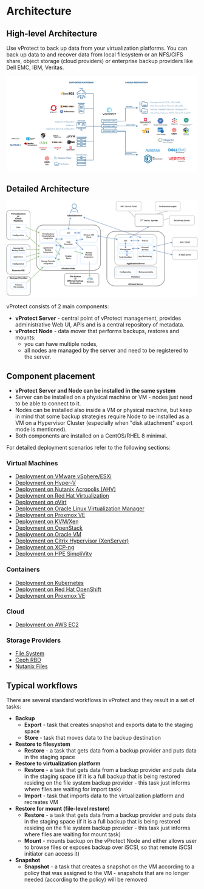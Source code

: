 # Architecture

## High-level Architecture

Use vProtect to back up data from your virtualization platforms. You can back up data to and recover data from local filesystem or an NFS/CIFS share, object storage \(cloud providers\) or enterprise backup providers like Dell EMC, IBM, Veritas.

![](../.gitbook/assets/vprotect_architecture_4_1_january_2021.png)

## Detailed Architecture

![](../.gitbook/assets/vprotect_4_1_detailed_architecture.png)

vProtect consists of 2 main components:

* **vProtect Server** - central point of vProtect management, provides administrative Web UI, APIs and is a central repository of metadata.
* **vProtect Node** - data mover that performs backups, restores and mounts:
  * you can have multiple nodes,
  * all nodes are managed by the server and need to be registered to the server.

## Component placement

* **vProtect Server and Node can be installed in the same system** 
* Server can be installed on a physical machine or VM - nodes just need to be able to connect to it.
* Nodes can be installed also inside a VM or physical machine, but keep in mind that some backup strategies require Node to be installed as a VM on a Hypervisor Cluster \(especially when "disk attachment" export mode is mentioned\).
* Both components are installed on a CentOS/RHEL 8 minimal.

For detailed deployment scenarios refer to the following sections:

### Virtual Machines

* [Deployment on VMware vSphere/ESXi](../deployment/protected-platforms/virtual-machines/vmware-vsphere.md)
* [Deployment on Hyper-V](../deployment/protected-platforms/virtual-machines/microsoft-hyper-v.md)
* [Deployment on Nutanix Acropolis \(AHV\)](../deployment/protected-platforms/virtual-machines/nutanix-acropolis-ahv.md)
* [Deployment on Red Hat Virtualization](../deployment/protected-platforms/virtual-machines/red-hat-virtualization.md)
* [Deployment on oVirt](../deployment/protected-platforms/virtual-machines/ovirt.md)
* [Deployment on Oracle Linux Virtualization Manager](../deployment/protected-platforms/virtual-machines/oracle-linux-virtualization-manager.md)
* [Deployment on Proxmox VE ](../deployment/protected-platforms/virtual-machines/proxmox-ve.md)
* [Deployment on KVM/Xen](../deployment/protected-platforms/virtual-machines/kvm-xen.md)
* [Deployment on OpenStack](../deployment/protected-platforms/virtual-machines/openstack.md)
* [Deployment on Oracle VM ](../deployment/protected-platforms/virtual-machines/oracle-vm.md)
* [Deployment on Citrix Hypervisor \(XenServer\)](../deployment/protected-platforms/virtual-machines/citrix-hypervisor-xenserver.md)
* [Deployment on XCP-ng](../deployment/protected-platforms/virtual-machines/xcp-ng.md)
* [Deployment on HPE SimpliVity](../deployment/protected-platforms/virtual-machines/hpe-simplivity.md)

### Containers

* [Deployment on Kubernetes](../deployment/protected-platforms/containers/kubernetes.md)
* [Deployment on Red Hat OpenShift ](../deployment/protected-platforms/containers/red-hat-openshift.md)
* [Deployment on Proxmox VE](../deployment/protected-platforms/containers/proxmox-ve.md)

### Cloud

* [Deployment on AWS EC2](../deployment/protected-platforms/cloud/aws-ec2.md)

### Storage Providers

* [File System](../deployment/protected-platforms/storage-providers/file-system.md)
* [Ceph RBD](../deployment/protected-platforms/storage-providers/ceph-rbd.md)
* [Nutanix Files](../deployment/protected-platforms/storage-providers/nutanix-files.md)

## Typical workflows

There are several standard workflows in vProtect and they result in a set of tasks:

* **Backup**
  * **Export** - task that creates snapshot and exports data to the staging space
  * **Store** - task that moves data to the backup destination
* **Restore to filesystem**
  * **Restore** - a task that gets data from a backup provider and puts data in the staging space
* **Restore to virtualization platform**
  * **Restore** - a task that gets data from a backup provider and puts data in the staging space \(if it is a full backup that is being restored residing on the file system backup provider - this task just informs where files are waiting for import task\)
  * **Import** - task that imports data to the virtualization platform and recreates VM
* **Restore for mount \(file-level restore\)**
  * **Restore** - a task that gets data from a backup provider and puts data in the staging space \(if it is a full backup that is being restored residing on the file system backup provider - this task just informs where files are waiting for mount task\)
  * **Mount** - mounts backup on the vProtect Node and either allows user to browse files or exposes backup over iSCSI, so that remote iSCSI initiator can access it\)
* **Snapshot**
  * **Snapshot** - a task that creates a snapshot on the VM according to a policy that was assigned to the VM - snapshots that are no longer needed \(according to the policy\) will be removed

